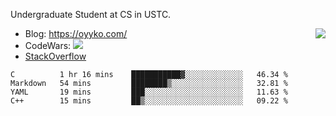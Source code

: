 Undergraduate Student at CS in USTC.

<img align="right" src="https://github-readme-stats.vercel.app/api?username=Oyyko&count_private=true&show_icons=true&hide_title=true&theme=tokyonight" />

- Blog: https://oyyko.com/
- CodeWars: [![](https://www.codewars.com/users/Oyyko/badges/micro)](https://www.codewars.com/users/Oyyko/)
- [StackOverflow](https://stackoverflow.com/users/15070999/jia-zhang)

<!--START_SECTION:waka-->
```text
C          1 hr 16 mins    ███████████▓░░░░░░░░░░░░░   46.34 % 
Markdown   54 mins         ████████▒░░░░░░░░░░░░░░░░   32.81 % 
YAML       19 mins         ███░░░░░░░░░░░░░░░░░░░░░░   11.63 % 
C++        15 mins         ██▒░░░░░░░░░░░░░░░░░░░░░░   09.22 % 
```
<!--END_SECTION:waka-->
